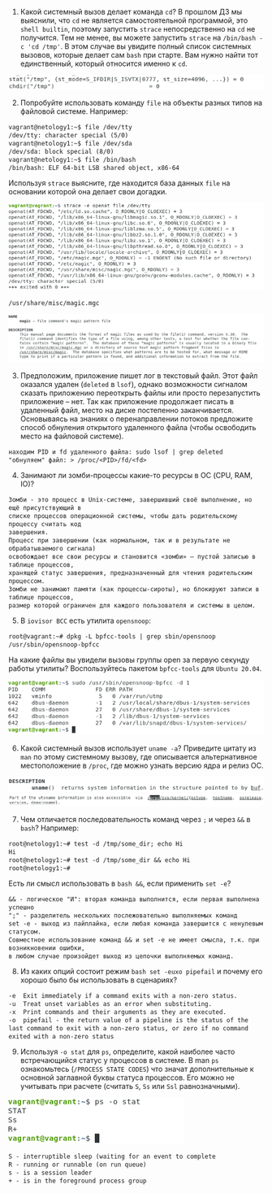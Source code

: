 1. Какой системный вызов делает команда `cd`? В прошлом ДЗ мы выяснили, что `cd` не является самостоятельной программой, это `shell builtin`, поэтому запустить `strace` непосредственно на `cd` не получится. Тем не менее, вы можете запустить `strace` на `/bin/bash -c 'cd /tmp'`. В этом случае вы увидите полный список системных вызовов, которые делает сам `bash` при старте. Вам нужно найти тот единственный, который относится именно к `cd`.

![](img/chdir.png)

2. Попробуйте использовать команду `file` на объекты разных типов на файловой системе. Например:
```
vagrant@netology1:~$ file /dev/tty
/dev/tty: character special (5/0)
vagrant@netology1:~$ file /dev/sda
/dev/sda: block special (8/0)
vagrant@netology1:~$ file /bin/bash
/bin/bash: ELF 64-bit LSB shared object, x86-64
```
   Используя `strace` выясните, где находится база данных `file` на основании которой она делает свои догадки.
   
![](img/find.png)
```
/usr/share/misc/magic.mgc
```
![](img/man_magic.png)

3. Предположим, приложение пишет лог в текстовый файл. Этот файл оказался удален (`deleted` в `lsof`), однако возможности сигналом сказать приложению переоткрыть файлы или просто перезапустить приложение – нет. Так как приложение продолжает писать в удаленный файл, место на диске постепенно заканчивается. Основываясь на знаниях о перенаправлении потоков предложите способ обнуления открытого удаленного файла (чтобы освободить место на файловой системе).

```
находим PID и fd удаленного файла: sudo lsof | grep deleted
"обнуляем" файл: > /proc/<PID>/fd/<fd>
```

4. Занимают ли зомби-процессы какие-то ресурсы в ОС (CPU, RAM, IO)?

```
Зомби - это процесс в Unix-системе, завершивший своё выполнение, но ещё присутствующий в
списке процессов операционной системы, чтобы дать родительскому процессу считать код
завершения.
Процесс при завершении (как нормальном, так и в результате не обрабатываемого сигнала)
освобождает все свои ресурсы и становится «зомби» — пустой записью в таблице процессов,
хранящей статус завершения, предназначенный для чтения родительским процессом.
Зомби не занимают памяти (как процессы-сироты), но блокируют записи в таблице процессов,
размер которой ограничен для каждого пользователя и системы в целом.
```

5. В `iovisor BCC` есть утилита `opensnoop`:
```
root@vagrant:~# dpkg -L bpfcc-tools | grep sbin/opensnoop
/usr/sbin/opensnoop-bpfcc
```
   На какие файлы вы увидели вызовы группы open за первую секунду работы утилиты? Воспользуйтесь пакетом `bpfcc-tools` для `Ubuntu 20.04`. 

![](img/opensnoop.png)

6. Какой системный вызов использует `uname -a`? Приведите цитату из `man` по этому системному вызову, где описывается альтернативное местоположение в `/proc`, где можно узнать версию ядра и релиз ОС.

![](img/uname_system_call.png)
![](img/uname_proc_dir.png)

7. Чем отличается последовательность команд через `;` и через `&&` в `bash`? Например:
```
root@netology1:~# test -d /tmp/some_dir; echo Hi
Hi
root@netology1:~# test -d /tmp/some_dir && echo Hi
root@netology1:~#
```
   Есть ли смысл использовать в `bash &&`, если применить `set -e`?

```
&& - логическое "И": вторая команда выполнится, если первая выполнена успешно
";" - разделитель нескольких послежовательно выполняемых команд
set -e - выход из пайплайна, если любая команда завершится с ненулевым статусом.
Совместное использование команд && и set -e не имеет смысла, т.к. при возникновении ошибки, 
в любом случае произойдет выход из цепочки выполняемых команд.

```

8. Из каких опций состоит режим `bash set -euxo pipefail` и почему его хорошо было бы использовать в сценариях?

```
-e  Exit immediately if a command exits with a non-zero status.
-u  Treat unset variables as an error when substituting.
-x  Print commands and their arguments as they are executed.
-o  pipefail - the return value of a pipeline is the status of the last command to exit with a non-zero status, or zero if no command exited with a non-zero status
```

9. Используя `-o stat` для `ps`, определите, какой наиболее часто встречающийся статус у процессов в системе. В man `ps` ознакомьтесь (`/PROCESS STATE CODES`) что значат дополнительные к основной заглавной буквы статуса процессов. Его можно не учитывать при расчете (считать `S`, `Ss` или `Ssl` равнозначными).

![](img/stat_ps.png)

```
S - interruptible sleep (waiting for an event to complete
R - running or runnable (on run queue)
s - is a session leader
+ - is in the foreground process group
```
